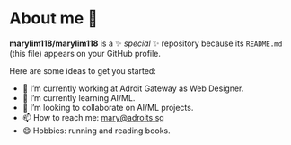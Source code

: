 # About me 👋


**marylim118/marylim118** is a ✨ _special_ ✨ repository because its `README.md` (this file) appears on your GitHub profile.


Here are some ideas to get you started:

- 🔭 I’m currently working at Adroit Gateway as Web Designer.
- 🌱 I’m currently learning AI/ML.
- 👯 I’m looking to collaborate on AI/ML projects.
- 📫 How to reach me: mary@adroits.sg
- 😄 Hobbies: running and reading books.


